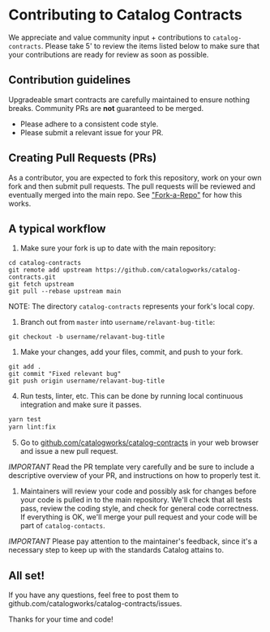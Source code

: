 # Contributing to Catalog Contracts

We appreciate and value community input + contributions to `catalog-contracts`. Please take 5' to review the items listed below to make sure that your contributions are ready for review as soon as possible.

## Contribution guidelines

Upgradeable smart contracts are carefully maintained to ensure nothing breaks. Community PRs are **not** guaranteed to be merged.

-   Please adhere to a consistent code style.
-   Please submit a relevant issue for your PR.

## Creating Pull Requests (PRs)

As a contributor, you are expected to fork this repository, work on your own fork and then submit pull requests. The pull requests will be reviewed and eventually merged into the main repo. See ["Fork-a-Repo"](https://help.github.com/articles/fork-a-repo/) for how this works.

## A typical workflow

1. Make sure your fork is up to date with the main repository:

```
cd catalog-contracts
git remote add upstream https://github.com/catalogworks/catalog-contracts.git
git fetch upstream
git pull --rebase upstream main
```

NOTE: The directory `catalog-contracts` represents your fork's local copy.

1. Branch out from `master` into `username/relavant-bug-title`:

```
git checkout -b username/relavant-bug-title
```

1. Make your changes, add your files, commit, and push to your fork.

```
git add .
git commit "Fixed relevant bug"
git push origin username/relavant-bug-title
```

4. Run tests, linter, etc. This can be done by running local continuous integration and make sure it passes.

```bash
yarn test
yarn lint:fix
```

5. Go to [github.com/catalogworks/catalog-contracts](https://github.com/catalogworks/catalog-contracts) in your web browser and issue a new pull request.

_IMPORTANT_ Read the PR template very carefully and be sure to include a descriptive overview of your PR, and instructions on how to properly test it.

1. Maintainers will review your code and possibly ask for changes before your code is pulled in to the main repository. We'll check that all tests pass, review the coding style, and check for general code correctness. If everything is OK, we'll merge your pull request and your code will be part of `catalog-contacts`.

_IMPORTANT_ Please pay attention to the maintainer's feedback, since it's a necessary step to keep up with the standards Catalog attains to.

## All set!

If you have any questions, feel free to post them to github.com/catalogworks/catalog-contracts/issues.

Thanks for your time and code!

[guidelines]: GUIDELINES.md
